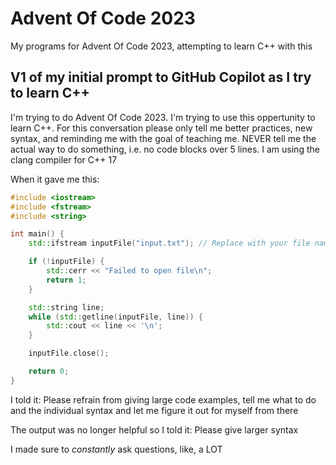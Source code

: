 # Advent Of Code 2023

My programs for Advent Of Code 2023, attempting to learn C++ with this

## V1 of my initial prompt to GitHub Copilot as I try to learn C++

I'm trying to do Advent Of Code 2023. I'm trying to use this oppertunity to learn C++. For this conversation please only tell me better practices, new syntax, and reminding me with the goal of teaching me. NEVER tell me the actual way to do something, i.e. no code blocks over 5 lines.
I am using the clang compiler for C++ 17

When it gave me this:

```cpp
#include <iostream>
#include <fstream>
#include <string>

int main() {
    std::ifstream inputFile("input.txt"); // Replace with your file name

    if (!inputFile) {
        std::cerr << "Failed to open file\n";
        return 1;
    }

    std::string line;
    while (std::getline(inputFile, line)) {
        std::cout << line << '\n';
    }

    inputFile.close();

    return 0;
}
```

I told it: Please refrain from giving large code examples, tell me what to do and the individual syntax and let me figure it out for myself from there

The output was no longer helpful so I told it: Please give larger syntax

I made sure to *constantly* ask questions, like, a LOT
